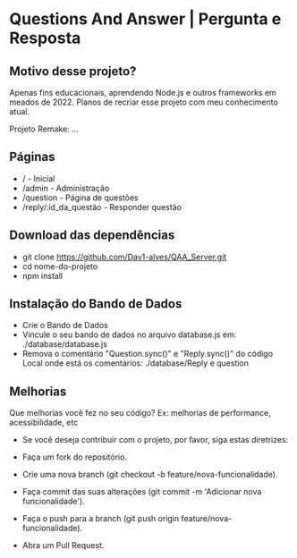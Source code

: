 
# Questions And Answer | Pergunta e Resposta

## Motivo desse projeto?
Apenas fins educacionais, aprendendo Node.js e outros frameworks em meados de 2022. Planos de recriar esse projeto com meu conhecimento atual.

Projeto Remake: ...

## Páginas

 - / - Inicial
 - /admin - Administração
 - /question - Página de questões
 - /reply/:id_da_questão - Responder questão

## Download das dependências

 - git clone https://github.com/Dav1-alves/QAA_Server.git
 - cd nome-do-projeto
 - npm install

## Instalação do Bando de Dados

 - Crie o Bando de Dados
 - Vincule o seu bando de dados no arquivo database.js em: ./database/database.js
 - Remova o comentário "Question.sync()" e "Reply.sync()" do código
 Local onde está os comentários: ./database/Reply e question
    
## Melhorias

Que melhorias você fez no seu código? Ex: melhorias de performance, acessibilidade, etc

- Se você deseja contribuir com o projeto, por favor, siga estas diretrizes:

- Faça um fork do repositório.
- Crie uma nova branch (git checkout -b feature/nova-funcionalidade).
- Faça commit das suas alterações (git commit -m 'Adicionar nova funcionalidade').
- Faça o push para a branch (git push origin feature/nova-funcionalidade).
- Abra um Pull Request.
